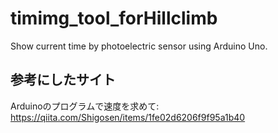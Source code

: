 # timimg_tool_forHillclimb
Show current time by photoelectric sensor using Arduino Uno.

## 参考にしたサイト
Arduinoのプログラムで速度を求めて: 
https://qiita.com/Shigosen/items/1fe02d6206f9f95a1b40